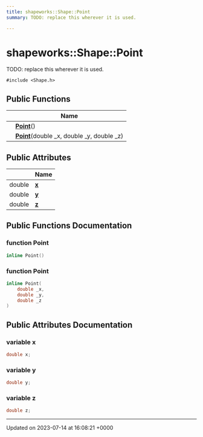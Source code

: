```yaml
---
title: shapeworks::Shape::Point
summary: TODO: replace this wherever it is used. 

---
```


# shapeworks::Shape::Point



TODO: replace this wherever it is used. 


`#include <Shape.h>`

## Public Functions

|                | Name           |
| -------------- | -------------- |
| | **[Point](../Classes/classshapeworks_1_1Shape_1_1Point.md#function-point)**() |
| | **[Point](../Classes/classshapeworks_1_1Shape_1_1Point.md#function-point)**(double _x, double _y, double _z) |

## Public Attributes

|                | Name           |
| -------------- | -------------- |
| double | **[x](../Classes/classshapeworks_1_1Shape_1_1Point.md#variable-x)**  |
| double | **[y](../Classes/classshapeworks_1_1Shape_1_1Point.md#variable-y)**  |
| double | **[z](../Classes/classshapeworks_1_1Shape_1_1Point.md#variable-z)**  |

## Public Functions Documentation

### function Point

```cpp
inline Point()
```


### function Point

```cpp
inline Point(
    double _x,
    double _y,
    double _z
)
```


## Public Attributes Documentation

### variable x

```cpp
double x;
```


### variable y

```cpp
double y;
```


### variable z

```cpp
double z;
```


-------------------------------

Updated on 2023-07-14 at 16:08:21 +0000